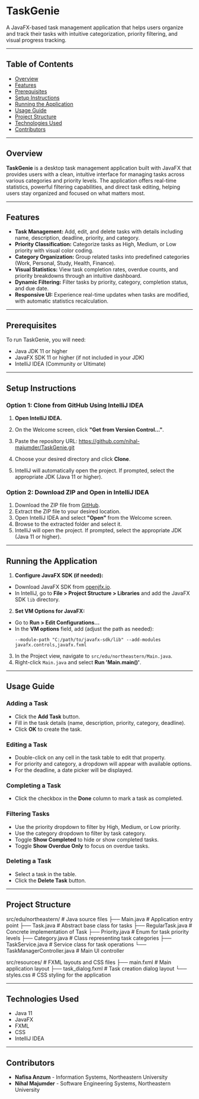 # TaskGenie

A JavaFX-based task management application that helps users organize and track their tasks with intuitive categorization, priority filtering, and visual progress tracking.

---

## Table of Contents

- [Overview](#overview)
- [Features](#features)
- [Prerequisites](#prerequisites)
- [Setup Instructions](#setup-instructions)
- [Running the Application](#running-the-application)
- [Usage Guide](#usage-guide)
- [Project Structure](#project-structure)
- [Technologies Used](#technologies-used)
- [Contributors](#contributors)

---

## Overview

**TaskGenie** is a desktop task management application built with JavaFX that provides users with a clean, intuitive interface for managing tasks across various categories and priority levels. The application offers real-time statistics, powerful filtering capabilities, and direct task editing, helping users stay organized and focused on what matters most.

---

## Features

- **Task Management:** Add, edit, and delete tasks with details including name, description, deadline, priority, and category.
- **Priority Classification:** Categorize tasks as High, Medium, or Low priority with visual color coding.
- **Category Organization:** Group related tasks into predefined categories (Work, Personal, Study, Health, Finance).
- **Visual Statistics:** View task completion rates, overdue counts, and priority breakdowns through an intuitive dashboard.
- **Dynamic Filtering:** Filter tasks by priority, category, completion status, and due date.
- **Responsive UI:** Experience real-time updates when tasks are modified, with automatic statistics recalculation.

---

## Prerequisites

To run TaskGenie, you will need:

- Java JDK 11 or higher
- JavaFX SDK 11 or higher (if not included in your JDK)
- IntelliJ IDEA (Community or Ultimate)

---

## Setup Instructions

### Option 1: Clone from GitHub Using IntelliJ IDEA

1. **Open IntelliJ IDEA.**
2. On the Welcome screen, click **"Get from Version Control..."**.
3. Paste the repository URL: https://github.com/nihal-majumder/TaskGenie.git

4. Choose your desired directory and click **Clone**.
5. IntelliJ will automatically open the project. If prompted, select the appropriate JDK (Java 11 or higher).

### Option 2: Download ZIP and Open in IntelliJ IDEA

1. Download the ZIP file from [GitHub](https://github.com/nihal-majumder/TaskGenie).
2. Extract the ZIP file to your desired location.
3. Open IntelliJ IDEA and select **"Open"** from the Welcome screen.
4. Browse to the extracted folder and select it.
5. IntelliJ will open the project. If prompted, select the appropriate JDK (Java 11 or higher).

---

## Running the Application

1. **Configure JavaFX SDK (if needed):**
- Download JavaFX SDK from [openjfx.io](https://openjfx.io/).
- In IntelliJ, go to **File > Project Structure > Libraries** and add the JavaFX SDK `lib` directory.
2. **Set VM Options for JavaFX:**
- Go to **Run > Edit Configurations...**
- In the **VM options** field, add (adjust the path as needed):
  ```
  --module-path "C:/path/to/javafx-sdk/lib" --add-modules javafx.controls,javafx.fxml
  ```
3. In the Project view, navigate to `src/edu/northeastern/Main.java`.
4. Right-click `Main.java` and select **Run 'Main.main()'**.

---

## Usage Guide

### Adding a Task

- Click the **Add Task** button.
- Fill in the task details (name, description, priority, category, deadline).
- Click **OK** to create the task.

### Editing a Task

- Double-click on any cell in the task table to edit that property.
- For priority and category, a dropdown will appear with available options.
- For the deadline, a date picker will be displayed.

### Completing a Task

- Click the checkbox in the **Done** column to mark a task as completed.

### Filtering Tasks

- Use the priority dropdown to filter by High, Medium, or Low priority.
- Use the category dropdown to filter by task category.
- Toggle **Show Completed** to hide or show completed tasks.
- Toggle **Show Overdue Only** to focus on overdue tasks.

### Deleting a Task

- Select a task in the table.
- Click the **Delete Task** button.

---

## Project Structure

src/edu/northeastern/ # Java source files
├── Main.java # Application entry point
├── Task.java # Abstract base class for tasks
├── RegularTask.java # Concrete implementation of Task
├── Priority.java # Enum for task priority levels
├── Category.java # Class representing task categories
├── TaskService.java # Service class for task operations
└── TaskManagerController.java # Main UI controller

src/resources/ # FXML layouts and CSS files
├── main.fxml # Main application layout
├── task_dialog.fxml # Task creation dialog layout
└── styles.css # CSS styling for the application


---

## Technologies Used

- Java 11
- JavaFX
- FXML
- CSS
- IntelliJ IDEA

---

## Contributors

- **Nafisa Anzum** - Information Systems, Northeastern University
- **Nihal Majumder** - Software Engineering Systems, Northeastern University
